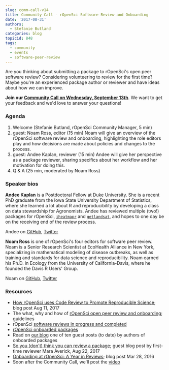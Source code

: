 ```yaml
---
slug: comm-call-v14
title: Community Call - rOpenSci Software Review and Onboarding
date: '2017-08-31'
authors:
  - Stefanie Butland
categories: blog
topicid: 848
tags:
  - community
  - events
  - software-peer-review
---
```


Are you thinking about submitting a package to rOpenSci's open peer software review? Considering volunteering to review for the first time? Maybe you're an experienced package author or reviewer and have ideas about how we can improve.

**Join our [Community Call on Wednesday, September 13th](https://github.com/ropensci/commcalls/issues/15)**. We want to get your feedback and we'd love to answer your questions!

### Agenda

1. Welcome (Stefanie Butland, rOpenSci Community Manager, 5 min)
2. guest: Noam Ross, editor (15 min)
Noam will give an overview of the rOpenSci software review and onboarding, highlighting the role editors play and how decisions are made about policies and changes to the process.
3. guest: Andee Kaplan, reviewer (15 min)
Andee will give her perspective as a package reviewer, sharing specifics about her workflow and her motivation for doing this.
4. Q & A (25 min, moderated by Noam Ross)

### Speaker bios

**Andee Kaplan** is a Postdoctoral Fellow at Duke University. She is a recent PhD graduate from the Iowa State University Department of Statistics, where she learned a lot about R and reproducibility by developing a class on data stewardship for Agronomists. Andee has reviewed multiple (two!) packages for rOpenSci, [`iheatmapr`](https://github.com/ropensci/software-review/issues/107) and [`getlandsat`](https://github.com/ropensci/software-review/issues/58), and hopes to one day be on the receiving end of the review process.

Andee on [GitHub](https://github.com/andeek), [Twitter](https://twitter.com/andeekaplan)

**Noam Ross** is one of rOpenSci's four editors for software peer review. Noam is a Senior Research Scientist at EcoHealth Alliance in New York, specializing in mathematical modeling of disease outbreaks, as well as training and standards for data science and reproducibility. Noam earned his Ph.D. in Ecology from the University of California-Davis, where he founded the Davis R Users' Group.

Noam on [GitHub](https://github.com/noamross), [Twitter](https://twitter.com/noamross)


### Resources

- [How rOpenSci uses Code Review to Promote Reproducible Science](https://www.numfocus.org/blog/how-ropensci-uses-code-review-to-promote-reproducible-science/); blog post Aug 11, 2017
- The what, why and how of [rOpenSci open peer review and onboarding](https://ropensci.org/software-review/); guidelines
- rOpenSci [software reviews in progress and completed](https://github.com/ropensci/software-review/issues)
- [rOpenSci onboarded packages](https://ropensci.org/packages/)
- Read on [our blog](https://ropensci.org/blog/) one of ten guest posts (to date) by authors of onboarded packages
- [So you (don't) think you can review a package](https://ropensci.org/blog/blog/2017/08/22/first-package-review); guest blog post by first-time reviewer Mara Averick, Aug 22, 2017
- [Onboarding at rOpenSci: A Year in Reviews](https://ropensci.org/blog/blog/2016/03/28/software-review); blog post Mar 28, 2016
- Soon after the Community Call, we'll post the [video](https://vimeo.com/ropensci/videos)
